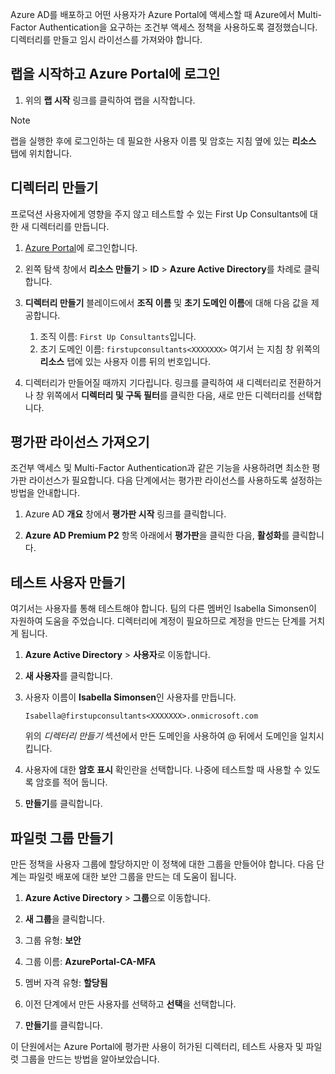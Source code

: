 Azure AD를 배포하고 어떤 사용자가 Azure Portal에 액세스할 때 Azure에서 Multi-Factor Authentication을 요구하는 조건부 액세스 정책을 사용하도록 결정했습니다. 디렉터리를 만들고 임시 라이선스를 가져와야 합니다.

## <a name="launch-lab-and-sign-in-to-the-azure-portal"></a>랩을 시작하고 Azure Portal에 로그인

1. 위의 **랩 시작** 링크를 클릭하여 랩을 시작합니다.

> [!NOTE]
> 랩을 실행한 후에 로그인하는 데 필요한 사용자 이름 및 암호는 지침 옆에 있는 **리소스** 탭에 위치합니다.

## <a name="create-a-directory"></a>디렉터리 만들기

프로덕션 사용자에게 영향을 주지 않고 테스트할 수 있는 First Up Consultants에 대한 새 디렉터리를 만듭니다.

1. [Azure Portal](https://portal.azure.com?azure-portal=true)에 로그인합니다.

2. 왼쪽 탐색 창에서 **리소스 만들기** > **ID** > **Azure Active Directory**를 차례로 클릭합니다.

3. **디렉터리 만들기** 블레이드에서 **조직 이름** 및 **초기 도메인 이름**에 대해 다음 값을 제공합니다.

   1. 조직 이름: `First Up Consultants`입니다.
   2. 초기 도메인 이름: `firstupconsultants<XXXXXXX>` 여기서 <XXXXXXX>는 지침 창 위쪽의 **리소스** 탭에 있는 사용자 이름 뒤의 번호입니다.

4. 디렉터리가 만들어질 때까지 기다립니다. 링크를 클릭하여 새 디렉터리로 전환하거나 창 위쪽에서 **디렉터리 및 구독 필터**를 클릭한 다음, 새로 만든 디렉터리를 선택합니다.

## <a name="get-trial-licenses"></a>평가판 라이선스 가져오기

조건부 액세스 및 Multi-Factor Authentication과 같은 기능을 사용하려면 최소한 평가판 라이선스가 필요합니다. 다음 단계에서는 평가판 라이선스를 사용하도록 설정하는 방법을 안내합니다.

1. Azure AD **개요** 창에서 **평가판 시작** 링크를 클릭합니다.

1. **Azure AD Premium P2** 항목 아래에서 **평가판**을 클릭한 다음, **활성화**를 클릭합니다.

## <a name="create-a-test-user"></a>테스트 사용자 만들기

여기서는 사용자를 통해 테스트해야 합니다. 팀의 다른 멤버인 Isabella Simonsen이 자원하여 도움을 주었습니다. 디렉터리에 계정이 필요하므로 계정을 만드는 단계를 거치게 됩니다.

1. **Azure Active Directory** > **사용자**로 이동합니다.

1. **새 사용자**를 클릭합니다.

1. 사용자 이름이 **Isabella Simonsen**인 사용자를 만듭니다.

   `Isabella@firstupconsultants<XXXXXXX>.onmicrosoft.com`

   위의 *디렉터리 만들기* 섹션에서 만든 도메인을 사용하여 @ 뒤에서 도메인을 일치시킵니다.

1. 사용자에 대한 **암호 표시** 확인란을 선택합니다. 나중에 테스트할 때 사용할 수 있도록 암호를 적어 둡니다.

1. **만들기**를 클릭합니다.

## <a name="create-a-pilot-group"></a>파일럿 그룹 만들기

만든 정책을 사용자 그룹에 할당하지만 이 정책에 대한 그룹을 만들어야 합니다. 다음 단계는 파일럿 배포에 대한 보안 그룹을 만드는 데 도움이 됩니다.

1. **Azure Active Directory** > **그룹**으로 이동합니다.

1. **새 그룹**을 클릭합니다.

1. 그룹 유형: **보안**

1. 그룹 이름: **AzurePortal-CA-MFA**

1. 멤버 자격 유형: **할당됨**

1. 이전 단계에서 만든 사용자를 선택하고 **선택**을 선택합니다.

1. **만들기**를 클릭합니다.

이 단원에서는 Azure Portal에 평가판 사용이 허가된 디렉터리, 테스트 사용자 및 파일럿 그룹을 만드는 방법을 알아보았습니다.